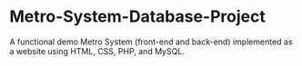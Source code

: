 # Metro-System-Database-Project
A functional demo Metro System (front-end and back-end) implemented as a website using HTML, CSS, PHP, and MySQL.
